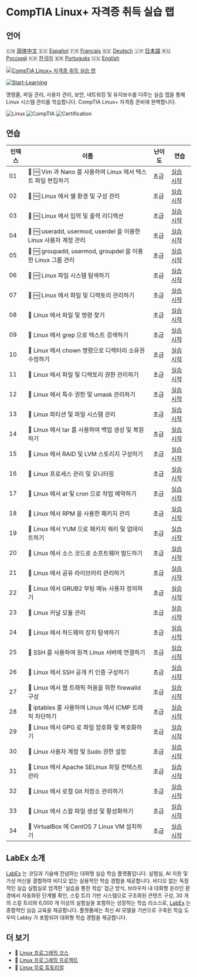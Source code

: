 # CompTIA Linux+ 자격증 취득 실습 랩

## 언어

🇨🇳 [简体中文](README_zh.md) 🇪🇸 [Español](README_es.md) 🇫🇷 [Français](README_fr.md) 🇩🇪 [Deutsch](README_de.md) 🇯🇵 [日本語](README_ja.md) 🇷🇺 [Русский](README_ru.md) 🇰🇷 [한국어](README_ko.md) 🇧🇷 [Português](README_pt.md) 🇺🇸 [English](README.md) 

[![CompTIA Linux+ 자격증 취득 실습 랩](https://cover-creator.labex.io/comptia-linux-plus-training-labs.png?lang=ko)](https://labex.io/ko/courses/comptia-linux-plus-training-labs)

[![Start-Learning](https://img.shields.io/badge/Start-Learning-whitesmoke?style=for-the-badge)](https://labex.io/ko/courses/comptia-linux-plus-training-labs)

명령줄, 파일 관리, 사용자 관리, 보안, 네트워킹 및 유지보수를 다루는 실습 랩을 통해 Linux 시스템 관리를 학습합니다. CompTIA Linux+ 자격증 준비에 완벽합니다.

![Linux](https://img.shields.io/badge/Linux-whitesmoke?style=for-the-badge&logo=linux)
![CompTIA](https://img.shields.io/badge/CompTIA-whitesmoke?style=for-the-badge&logo=comptia)
![Certification](https://img.shields.io/badge/Certification-whitesmoke?style=for-the-badge&logo=certification)


## 연습

|   인덱스 | 이름                                                             | 난이도   | 연습                                                                                                                                                                                |
|----------|------------------------------------------------------------------|----------|-------------------------------------------------------------------------------------------------------------------------------------------------------------------------------------|
|       01 | 🧩 🆓 Vim 과 Nano 를 사용하여 Linux 에서 텍스트 파일 편집하기    | 초급     | <a target='_blank' href='https://labex.io/ko/labs/comptia-edit-text-files-in-linux-with-vim-and-nano-591076?course=comptia-linux-plus-training-labs'>실습 시작</a>                  |
|       02 | 🧩 🆓 Linux 에서 쉘 환경 및 구성 관리                            | 초급     | <a target='_blank' href='https://labex.io/ko/labs/comptia-manage-shell-environment-and-configuration-in-linux-590838?course=comptia-linux-plus-training-labs'>실습 시작</a>         |
|       03 | 🧩 🆓 Linux 에서 입력 및 출력 리디렉션                           | 초급     | <a target='_blank' href='https://labex.io/ko/labs/comptia-redirecting-input-and-output-in-linux-590840?course=comptia-linux-plus-training-labs'>실습 시작</a>                       |
|       04 | 🧩 🆓 useradd, usermod, userdel 을 이용한 Linux 사용자 계정 관리 | 초급     | <a target='_blank' href='https://labex.io/ko/labs/comptia-manage-linux-user-accounts-with-useradd-usermod-and-userdel-590837?course=comptia-linux-plus-training-labs'>실습 시작</a> |
|       05 | 🧩 🆓 groupadd, usermod, groupdel 을 이용한 Linux 그룹 관리      | 초급     | <a target='_blank' href='https://labex.io/ko/labs/comptia-manage-linux-groups-with-groupadd-usermod-and-groupdel-590836?course=comptia-linux-plus-training-labs'>실습 시작</a>      |
|       06 | 🧩 🆓 Linux 파일 시스템 탐색하기                                 | 초급     | <a target='_blank' href='https://labex.io/ko/labs/comptia-navigate-the-filesystem-in-linux-590971?course=comptia-linux-plus-training-labs'>실습 시작</a>                            |
|       07 | 🧩 🆓 Linux 에서 파일 및 디렉토리 관리하기                       | 초급     | <a target='_blank' href='https://labex.io/ko/labs/comptia-manage-files-and-directories-in-linux-590835?course=comptia-linux-plus-training-labs'>실습 시작</a>                       |
|       08 | 🧩  Linux 에서 파일 및 명령 찾기                                 | 초급     | <a target='_blank' href='https://labex.io/ko/labs/comptia-find-files-and-commands-in-linux-590834?course=comptia-linux-plus-training-labs'>실습 시작</a>                            |
|       09 | 🧩  Linux 에서 grep 으로 텍스트 검색하기                         | 초급     | <a target='_blank' href='https://labex.io/ko/labs/comptia-search-text-with-grep-in-linux-590841?course=comptia-linux-plus-training-labs'>실습 시작</a>                              |
|       10 | 🧩  Linux 에서 chown 명령으로 디렉터리 소유권 수정하기           | 초급     | <a target='_blank' href='https://labex.io/ko/labs/comptia-modify-directory-ownership-with-chown-in-linux-590847?course=comptia-linux-plus-training-labs'>실습 시작</a>              |
|       11 | 🧩  Linux 에서 파일 및 디렉토리 권한 관리하기                    | 초급     | <a target='_blank' href='https://labex.io/ko/labs/comptia-manage-file-and-directory-permissions-in-linux-590844?course=comptia-linux-plus-training-labs'>실습 시작</a>              |
|       12 | 🧩  Linux 에서 특수 권한 및 umask 관리하기                       | 초급     | <a target='_blank' href='https://labex.io/ko/labs/linux-manage-special-permissions-and-umask-in-linux-590846?course=comptia-linux-plus-training-labs'>실습 시작</a>                 |
|       13 | 🧩  Linux 파티션 및 파일 시스템 관리                             | 초급     | <a target='_blank' href='https://labex.io/ko/labs/comptia-manage-linux-partitions-and-filesystems-590845?course=comptia-linux-plus-training-labs'>실습 시작</a>                     |
|       14 | 🧩  Linux 에서 tar 를 사용하여 백업 생성 및 복원하기             | 초급     | <a target='_blank' href='https://labex.io/ko/labs/comptia-create-and-restore-a-backup-with-tar-in-linux-590843?course=comptia-linux-plus-training-labs'>실습 시작</a>               |
|       15 | 🧩  Linux 에서 RAID 및 LVM 스토리지 구성하기                     | 초급     | <a target='_blank' href='https://labex.io/ko/labs/comptia-configure-raid-and-lvm-storage-in-linux-590842?course=comptia-linux-plus-training-labs'>실습 시작</a>                     |
|       16 | 🧩  Linux 프로세스 관리 및 모니터링                              | 초급     | <a target='_blank' href='https://labex.io/ko/labs/comptia-manage-and-monitor-linux-processes-590864?course=comptia-linux-plus-training-labs'>실습 시작</a>                          |
|       17 | 🧩  Linux 에서 at 및 cron 으로 작업 예약하기                     | 초급     | <a target='_blank' href='https://labex.io/ko/labs/comptia-schedule-tasks-with-at-and-cron-in-linux-590870?course=comptia-linux-plus-training-labs'>실습 시작</a>                    |
|       18 | 🧩  Linux 에서 RPM 을 사용한 패키지 관리                         | 초급     | <a target='_blank' href='https://labex.io/ko/labs/rhel-managing-packages-with-rpm-in-linux-590868?course=comptia-linux-plus-training-labs'>실습 시작</a>                            |
|       19 | 🧩  Linux 에서 YUM 으로 패키지 쿼리 및 업데이트하기              | 초급     | <a target='_blank' href='https://labex.io/ko/labs/rhel-query-and-update-packages-with-yum-in-linux-590869?course=comptia-linux-plus-training-labs'>실습 시작</a>                    |
|       20 | 🧩  Linux 에서 소스 코드로 소프트웨어 빌드하기                   | 초급     | <a target='_blank' href='https://labex.io/ko/labs/comptia-build-software-from-source-code-in-linux-590853?course=comptia-linux-plus-training-labs'>실습 시작</a>                    |
|       21 | 🧩  Linux 에서 공유 라이브러리 관리하기                          | 초급     | <a target='_blank' href='https://labex.io/ko/labs/comptia-manage-shared-libraries-in-linux-590867?course=comptia-linux-plus-training-labs'>실습 시작</a>                            |
|       22 | 🧩  Linux 에서 GRUB2 부팅 메뉴 사용자 정의하기                   | 초급     | <a target='_blank' href='https://labex.io/ko/labs/comptia-customize-the-grub2-boot-menu-in-linux-590859?course=comptia-linux-plus-training-labs'>실습 시작</a>                      |
|       23 | 🧩  Linux 커널 모듈 관리                                         | 초급     | <a target='_blank' href='https://labex.io/ko/labs/comptia-manage-kernel-modules-in-linux-590865?course=comptia-linux-plus-training-labs'>실습 시작</a>                              |
|       24 | 🧩  Linux 에서 하드웨어 장치 탐색하기                            | 초급     | <a target='_blank' href='https://labex.io/ko/labs/comptia-explore-hardware-devices-in-linux-590861?course=comptia-linux-plus-training-labs'>실습 시작</a>                           |
|       25 | 🧩  SSH 를 사용하여 원격 Linux 서버에 연결하기                   | 초급     | <a target='_blank' href='https://labex.io/ko/labs/linux-connect-to-a-remote-linux-server-using-ssh-590857?course=comptia-linux-plus-training-labs'>실습 시작</a>                    |
|       26 | 🧩  Linux 에서 SSH 공개 키 인증 구성하기                         | 초급     | <a target='_blank' href='https://labex.io/ko/labs/comptia-configure-ssh-public-key-authentication-in-linux-590855?course=comptia-linux-plus-training-labs'>실습 시작</a>            |
|       27 | 🧩  Linux 에서 웹 트래픽 허용을 위한 firewalld 구성              | 초급     | <a target='_blank' href='https://labex.io/ko/labs/comptia-configure-firewalld-to-allow-web-traffic-in-linux-590854?course=comptia-linux-plus-training-labs'>실습 시작</a>           |
|       28 | 🧩  iptables 를 사용하여 Linux 에서 ICMP 트래픽 차단하기         | 초급     | <a target='_blank' href='https://labex.io/ko/labs/comptia-block-icmp-traffic-in-linux-using-iptables-590852?course=comptia-linux-plus-training-labs'>실습 시작</a>                  |
|       29 | 🧩  Linux 에서 GPG 로 파일 암호화 및 복호화하기                  | 초급     | <a target='_blank' href='https://labex.io/ko/labs/comptia-encrypt-and-decrypt-files-with-gpg-in-linux-590860?course=comptia-linux-plus-training-labs'>실습 시작</a>                 |
|       30 | 🧩  Linux 사용자 계정 및 Sudo 권한 설정                          | 초급     | <a target='_blank' href='https://labex.io/ko/labs/comptia-configure-user-accounts-and-sudo-privileges-in-linux-590856?course=comptia-linux-plus-training-labs'>실습 시작</a>        |
|       31 | 🧩  Linux 에서 Apache SELinux 파일 컨텍스트 관리                 | 초급     | <a target='_blank' href='https://labex.io/ko/labs/comptia-manage-selinux-file-contexts-for-apache-in-linux-590866?course=comptia-linux-plus-training-labs'>실습 시작</a>            |
|       32 | 🧩  Linux 에서 로컬 Git 저장소 관리하기                          | 초급     | <a target='_blank' href='https://labex.io/ko/labs/comptia-manage-a-local-git-repository-in-linux-590863?course=comptia-linux-plus-training-labs'>실습 시작</a>                      |
|       33 | 🧩  Linux 에서 스왑 파일 생성 및 활성화하기                      | 초급     | <a target='_blank' href='https://labex.io/ko/labs/comptia-create-and-activate-a-swap-file-in-linux-590858?course=comptia-linux-plus-training-labs'>실습 시작</a>                    |
|       34 | 🧩  VirtualBox 에 CentOS 7 Linux VM 설치하기                     | 초급     | <a target='_blank' href='https://labex.io/ko/labs/comptia-install-a-centos-7-linux-vm-in-virtualbox-590862?course=comptia-linux-plus-training-labs'>실습 시작</a>                   |

## LabEx 소개

[LabEx](https://labex.io) 는 코딩과 기술에 전념하는 대화형 실습 학습 플랫폼입니다. 실험실, AI 지원 및 가상 머신을 결합하여 비디오 없는 실용적인 학습 경험을 제공합니다. 비디오 없는 독점적인 실습 실험실로 엄격한 '실습을 통한 학습' 접근 방식, 브라우저 내 대화형 온라인 환경에서 자동화된 단계별 확인, 스킬 트리 기반 시스템으로 구조화된 콘텐츠 구성, 30 개의 스킬 트리와 6,000 개 이상의 실험실을 포함하는 성장하는 학습 리소스로, [LabEx](https://labex.io) 는 종합적인 실습 교육을 제공합니다. 플랫폼에는 최신 AI 모델을 기반으로 구축된 학습 도우미 Labby 가 포함되어 대화형 학습 경험을 제공합니다.

## 더 보기

- 🔗 [Linux 프로그래밍 코스](https://github.com/labex-labs/awesome-programming-courses)
- 🔗 [Linux 프로그래밍 프로젝트](https://github.com/labex-labs/awesome-programming-projects)
- 🔗 [Linux 무료 튜토리얼](https://github.com/labex-labs/linux-free-tutorials)

